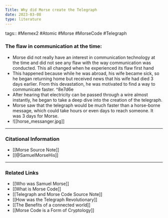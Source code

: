 ```yaml
---
Title: Why did Morse create the Telegraph
date: 2023-03-08
type: literature
---
```

tags:: #Memex2 #Atomic #Morse #MorseCode #Telegraph 


### The flaw in communication at the time:

- Morse did not really have an interest in communication technology at the time and did not see any flaw with the way communication was conducted. This all changed when he experienced its flaw first hand
- This happened because while he was abroad, his wife became sick, so he began returning home but received news that his wife had died 3 days earlier. From this devastation, he was motivated to find a way to communicate faster. ^8e7d6e
- After hearing that electricity can be passed through a wire almost instantly, he began to take a deep dive into the creation of the telegraph.
- Morse saw that the telegraph would be much faster than a horse-borne message, which could take hours or even days to reach someone. It was 3 days for Morse.
- ![[horse_messanger.jpg]]

---
### Citational Information

- [[Morse Source Note]]
- [[@SamuelMorseHis]]

---

### Related Links

- [[Who was Samuel Morse]]
- [[What is Morse Code]]
- [[Telegraph and Morse Code Source Note]]
- [[How was the Telegraph Revolutionary]]
- [[The Benefits of a connected world]]
- [[Morse Code is a Form of Cryptology]]